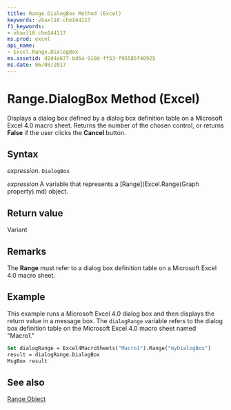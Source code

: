 ```yaml
---
title: Range.DialogBox Method (Excel)
keywords: vbaxl10.chm144117
f1_keywords:
- vbaxl10.chm144117
ms.prod: excel
api_name:
- Excel.Range.DialogBox
ms.assetid: d2d4a677-bd6a-910d-ff53-f95585f40925
ms.date: 06/08/2017
---
```



# Range.DialogBox Method (Excel)

Displays a dialog box defined by a dialog box definition table on a Microsoft Excel 4.0 macro sheet. Returns the number of the chosen control, or returns  **False** if the user clicks the **Cancel** button.


## Syntax

 _expression_. `DialogBox`

 _expression_ A variable that represents a [Range](Excel.Range(Graph property).md) object.


## Return value

Variant


## Remarks

 The **Range** must refer to a dialog box definition table on a Microsoft Excel 4.0 macro sheet.


## Example

This example runs a Microsoft Excel 4.0 dialog box and then displays the return value in a message box. The  `dialogRange` variable refers to the dialog box definition table on the Microsoft Excel 4.0 macro sheet named "Macro1."


```vb
Set dialogRange = Excel4MacroSheets("Macro1").Range("myDialogBox") 
result = dialogRange.DialogBox 
MsgBox result
```


## See also


[Range Object](Excel.Range(object).md)

